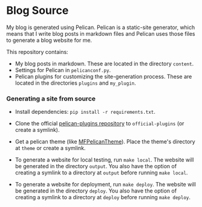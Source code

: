 # Blog Source

My blog is generated using Pelican.
Pelican is a static-site generator, which means that
I write blog posts in markdown files and Pelican uses those files to generate a blog website for me.

This repository contains:

* My blog posts in markdown. These are located in the directory `content`.
* Settings for Pelican in `pelicanconf.py`.
* Pelican plugins for customizing the site-generation process.
These are located in the directories `plugins` and `my_plugin`.


### Generating a site from source

* Install dependencies: `pip install -r requirements.txt`.

* Clone the official [pelican-plugins repository](https://github.com/getpelican/pelican-plugins)
  to `official-plugins` (or create a symlink).

* Get a pelican theme (like [MFPelicanTheme](https://github.com/sharmaeklavya2/MFPelicanTheme)).
  Place the theme's directory at `theme` or create a symlink.

* To generate a website for local testing, run `make local`.
  The website will be generated in the directory `output`.
  You also have the option of creating a symlink to a directory at `output`
  before running `make local`.

* To generate a website for deployment, run `make deploy`.
  The website will be generated in the directory `deploy`.
  You also have the option of creating a symlink to a directory at `deploy`
  before running `make deploy`.
